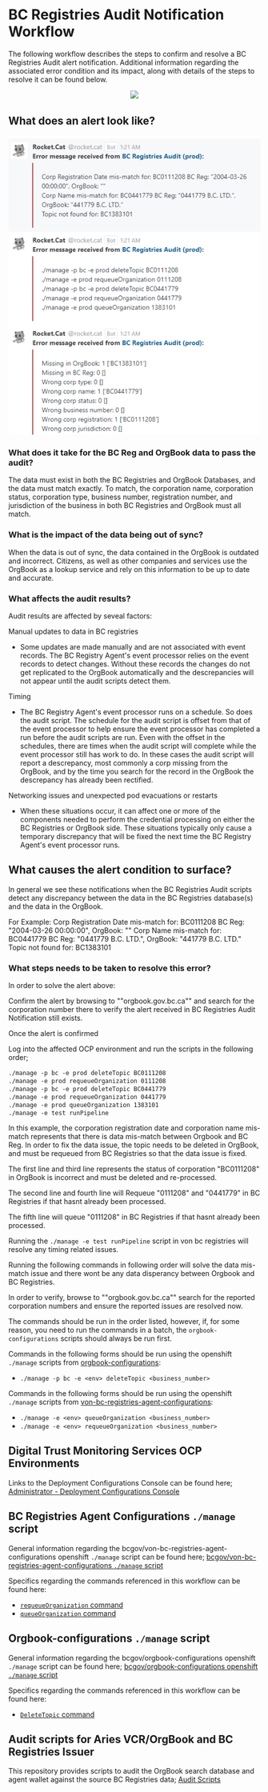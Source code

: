 # BC Registries Audit Notification Workflow

The following workflow describes the steps to confirm and resolve a BC Registries Audit alert notification. Additional information regarding the associated error condition and its impact, along with details of the steps to resolve it can be found below.

<p align="center">
  <img src="https://www.plantuml.com/plantuml/proxy?cache=no&src=https://raw.githubusercontent.com/bcgov/DITP-DevOps/main/docs/diagrams/bc-registries-audit-decision-tree.puml">
</p>

## What does an alert look like?

![BC-Registries-Audit-Notification](./images/bc-registries-audit-notification.png)

### What does it take for the BC Reg and OrgBook data to pass the audit?

The data must exist in both the BC Registries and OrgBook Databases, and the data must match exactly.  To match, the corporation name, corporation status, corporation type, business number, registration number, and  jurisdiction of the business in both BC Registries and OrgBook must all match.


### What is the impact of the data being out of sync?

When the data is out of sync, the data contained in the OrgBook is outdated and incorrect.  Citizens, as well as other companies and services use the OrgBook as a lookup service and rely on this information to be up to date and accurate.


### What affects the audit results?

Audit results are affected by seveal factors:

Manual updates to data in BC registries
- Some updates are made manually and are not associated with event records.  The BC Registry Agent's event processor relies on the event records to detect changes.  Without these records the changes do not get replicated to the OrgBook automatically and the descrepancies will not appear until the audit scripts detect them.

Timing
- The BC Registry Agent's event processor runs on a schedule.  So does the audit script.  The schedule for the audit script is offset from that of the event processor to help ensure the event processor has completed a run before the audit scripts are run.  Even with the offset in the schedules, there are times when the audit script will complete while the event processor still has work to do.  In these cases the audit script will report a descrepancy, most commonly a corp missing from the OrgBook, and by the time you search for the record in the OrgBook the descrepancy has already been rectified.

Networking issues and unexpected pod evacuations or restarts
- When these situations occur, it can affect one or more of the components needed to perform the credential processing on either the BC Registries or OrgBook side.  These situations typically only cause a temporary discrepancy that will be fixed the next time the BC Registry Agent's event processor runs.

## What causes the alert condition to surface?

In general we see these notifications when the BC Registries Audit scripts detect any discrepancy between the data in the BC Registries database(s) and the data in the OrgBook.

For Example: Corp Registration Date mis-match for: BC0111208 BC Reg: "2004-03-26 00:00:00", OrgBook: ""
Corp Name mis-match for: BC0441779 BC Reg: "0441779 B.C. LTD.", OrgBook: "441779 B.C. LTD."
Topic not found for: BC1383101

### What steps needs to be taken to resolve this error?

In order to solve the alert above:

Confirm the alert by browsing to ""orgbook.gov.bc.ca"" and search for the corporation number there to verify the alert received in BC Registries Audit Notification still exists.

Once the alert is confirmed

Log into the affected OCP environment and run the scripts in the following order;


```
./manage -p bc -e prod deleteTopic BC0111208
./manage -e prod requeueOrganization 0111208
./manage -p bc -e prod deleteTopic BC0441779
./manage -e prod requeueOrganization 0441779
./manage -e prod queueOrganization 1383101
./manage -e test runPipeline
```

In this example, the corporation registration date and corporation name mis-match represents that there is data mis-match between Orgbook and BC Reg. In order to fix the data issue, the topic needs to be deleted in OrgBook, and must be requeued from BC Registries so that the data issue is fixed.

The first line and third line represents the status of corporation "BC0111208" in OrgBook is incorrect and must be deleted and re-processed.

The second line and fourth line will Requeue "0111208" and "0441779" in BC Registries if that hasnt already been processed.

The fifth line will queue "0111208" in BC Registries if that hasnt already been processed.

Running the ```./manage -e test runPipeline``` script in von bc registries will resolve any timing related issues.

Running the following commands in following order will solve the data mis-match issue and there wont be any data disperancy between Orgbook and BC Registries.

In order to verify, browse to ""orgbook.gov.bc.ca"" search for the reported corporation numbers and ensure the reported issues are resolved now.

The commands should be run in the order listed, however, if, for some reason, you need to run the commands in a batch, the `orgbook-configurations` scripts should always be run first.

Commands in the following forms should be run using the openshift `./manage` scripts from [orgbook-configurations](https://github.com/bcgov/orgbook-configurations):
- `./manage -p bc -e <env> deleteTopic <business_number>`

Commands in the following forms should be run using the openshift `./manage` scripts from [von-bc-registries-agent-configurations](https://github.com/bcgov/von-bc-registries-agent-configurations):
- `./manage -e <env> queueOrganization <business_number>`
- `./manage -e <env> requeueOrganization <business_number>`

## Digital Trust Monitoring Services OCP Environments

Links to the Deployment Configurations Console can be found here; [Administrator - Deployment Configurations Console](./digital-trust-monitoring-services-environments.md#administrator---deployment-configurations-console)

## BC Registries Agent Configurations `./manage` script

General information regarding the bcgov/von-bc-registries-agent-configurations openshift `./manage` script can be found here; [bcgov/von-bc-registries-agent-configurations `./manage` script](./bc-registries-agent-configurations-manage-script.md)

Specifics regarding the commands referenced in this workflow can be found here:
- [`requeueOrganization` command](./bc-registries-agent-configurations-manage-script.md#requeueOrganization-command)
- [`queueOrganization` command](./bc-registries-agent-configurations-manage-script.md#queueOrganization-command)

## Orgbook-configurations `./manage` script

General information regarding the bcgov/orgbook-configurations openshift `./manage` script can be found here; [bcgov/orgbook-configurations openshift `./manage` script](./orgbook-configurations-manage-script.md)

Specifics regarding the commands referenced in this workflow can be found here:
- [`DeleteTopic` command](./orgbook-configurations-manage-script.md#DeleteTopic-command)

## Audit scripts for Aries VCR/OrgBook and BC Registries Issuer

This repository provides scripts to audit the OrgBook search database and agent wallet against the source BC Registries data; [Audit Scripts](https://github.com/bcgov/von-bc-registries-audit/blob/main/README.md#understanding-the-output)
